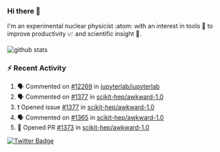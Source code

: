 ### Hi there 👋 

I'm an experimental nuclear physicist :atom: with an interest in tools :wrench: to improve productivity :chart_with_upwards_trend: and scientific insight :telescope:.

![github stats](https://github-readme-stats.vercel.app/api?username=agoose77&show_icons=true&hide_rank=true&hide_title=true&bg_color=30,e76445,904e95&text_color=efe3ec&icon_color=efe3ec)
<!--
**agoose77/agoose77** is a ✨ _special_ ✨ repository because its `README.md` (this file) appears on your GitHub profile.

Here are some ideas to get you started:

- 🔭 I’m currently working on ...
- 🌱 I’m currently learning ...
- 👯 I’m looking to collaborate on ...
- 🤔 I’m looking for help with ...
- 💬 Ask me about ...
- 📫 How to reach me: ...
- 😄 Pronouns: ...
- ⚡ Fun fact: ...
-->

### :zap: Recent Activity
<!--START_SECTION:activity-->
1. 🗣 Commented on [#12269](https://github.com/jupyterlab/jupyterlab/issues/12269) in [jupyterlab/jupyterlab](https://github.com/jupyterlab/jupyterlab)
2. 🗣 Commented on [#1377](https://github.com/scikit-hep/awkward-1.0/issues/1377) in [scikit-hep/awkward-1.0](https://github.com/scikit-hep/awkward-1.0)
3. ❗️ Opened issue [#1377](https://github.com/scikit-hep/awkward-1.0/issues/1377) in [scikit-hep/awkward-1.0](https://github.com/scikit-hep/awkward-1.0)
4. 🗣 Commented on [#1365](https://github.com/scikit-hep/awkward-1.0/issues/1365) in [scikit-hep/awkward-1.0](https://github.com/scikit-hep/awkward-1.0)
5. 💪 Opened PR [#1373](https://github.com/scikit-hep/awkward-1.0/pull/1373) in [scikit-hep/awkward-1.0](https://github.com/scikit-hep/awkward-1.0)
<!--END_SECTION:activity-->


[![Twitter Badge](https://img.shields.io/twitter/follow/agoose77?style=flat-square&logo=Twitter&logoColor=white&color=cornflowerblue)](https://twitter.com/agoose77)
